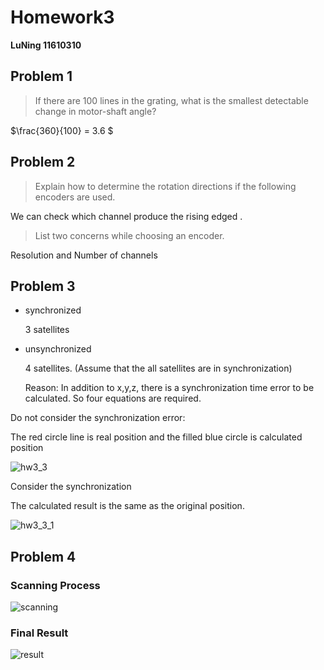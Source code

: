 # Homework3

**LuNing 11610310**

## Problem 1

>  If there are 100 lines in the grating, what is the smallest detectable change in motor-shaft angle?

$\frac{360}{100} = 3.6 $

## Problem 2

> Explain how to determine the rotation directions if the following encoders are used.

We can check which channel produce the rising edged .

>  List two concerns while choosing an encoder.

Resolution and Number of channels

## Problem 3

- synchronized

  3 satellites

- unsynchronized

  4 satellites. (Assume that the all satellites are in synchronization)

  Reason: In addition to x,y,z, there is a synchronization time error to be calculated. So four equations are required.

Do not consider the synchronization error:

The red circle line is real position and the filled blue circle is calculated position

![hw3_3](/home/luning/workspace/IR/hw3/HW3_3.jpg)

Consider the synchronization 

The calculated result is the same as the original position.

![hw3_3_1](/home/luning/workspace/IR/hw3/HW3_3_sync.jpg)



## Problem 4

### Scanning Process

![scanning](/home/luning/workspace/IR/hw3/path1.jpg)





### Final Result



  ![result](/home/luning/workspace/IR/hw3/map.jpg)

  



